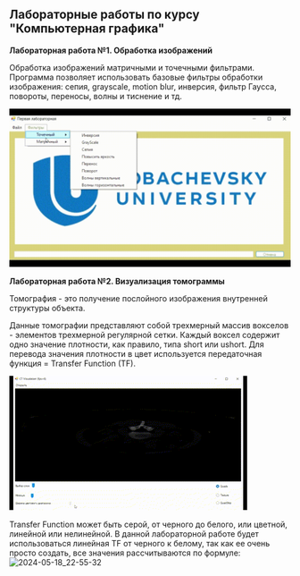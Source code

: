 ## Лабораторные работы по курсу "Компьютерная графика"

**Лабораторная работа №1. Обработка изображений**

Обработка изображений матричными и точечными фильтрами. Программа позволяет использовать базовые фильтры обработки изображения: сепия, grayscale, motion blur, инверсия, 
фильтр Гаусса, повороты, переносы, волны и тиснение и тд.

![til](./Assets/Result.gif)

**Лабораторная работа №2. Визуализация томограммы**

Томография - это получение послойного изображения внутренней структуры объекта. 

Данные томографии представляют собой трехмерный массив вокселов - элементов трехмерной регулярной сетки. Каждый воксел содержит одно значение плотности, как правило, типа short или ushort. Для перевода значения плотности в цвет используется передаточная функция = Transfer Function (TF). 

![til](./Assets/Result2.gif)

Transfer Function может быть серой, от черного до белого, или цветной, линейной или нелинейной. В данной лабораторной работе будет использоваться линейная TF от черного к белому, так как ее очень просто создать, все значения рассчитываются по формуле:![2024-05-18_22-55-32](https://github.com/Uzzika/Computer_graphics/assets/81463376/4d7e855f-21ce-432d-b7db-655064e28f36)
